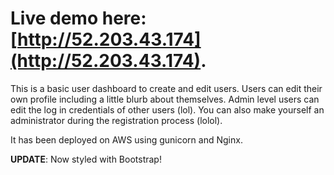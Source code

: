 # Live demo here: [http://52.203.43.174](http://52.203.43.174).
This is a basic user dashboard to create and edit users. Users can edit their own profile including a little blurb about themselves. Admin level users can edit the log in credentials of other users (lol). You can also make yourself an administrator during the registration process (lolol).

It has been deployed on AWS using gunicorn and Nginx. 

**UPDATE**: Now styled with Bootstrap!


